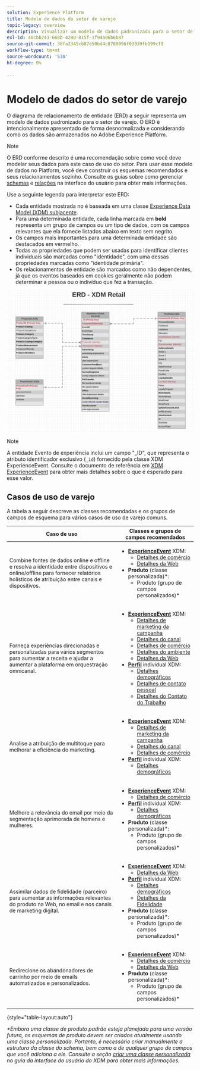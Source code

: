 ```yaml
---
solution: Experience Platform
title: Modelo de dados do setor de varejo
topic-legacy: overview
description: Visualizar um modelo de dados padronizado para o setor de varejo, compatível com o Experience Data Model (XDM) para uso no Adobe Experience Platform.
exl-id: 40cbb243-668b-4280-815f-1f94a06b6b87
source-git-commit: 38fa2345cb87e50bd4c8788996f03939fb199cf9
workflow-type: tm+mt
source-wordcount: '530'
ht-degree: 0%

---
```


#  Modelo de dados do setor de varejo

O diagrama de relacionamento de entidade (ERD) a seguir representa um modelo de dados padronizado para o setor de varejo. O ERD é intencionalmente apresentado de forma desnormalizada e considerando como os dados são armazenados no Adobe Experience Platform.

>[!NOTE]
>
>O ERD conforme descrito é uma recomendação sobre como você deve modelar seus dados para este caso de uso do setor. Para usar esse modelo de dados no Platform, você deve construir os esquemas recomendados e seus relacionamentos sozinho. Consulte os guias sobre como gerenciar [schemas](../../ui/resources/schemas.md) e [relações](../../tutorials/relationship-ui.md) na interface do usuário para obter mais informações.

Use a seguinte legenda para interpretar este ERD:

* Cada entidade mostrada no é baseada em uma classe [Experience Data Model (XDM) subjacente](../composition.md#class).
* Para uma determinada entidade, cada linha marcada em **bold** representa um grupo de campos ou um tipo de dados, com os campos relevantes que ela fornece listados abaixo em texto sem negrito.
* Os campos mais importantes para uma determinada entidade são destacados em vermelho.
* Todas as propriedades que podem ser usadas para identificar clientes individuais são marcadas como &quot;identidade&quot;, com uma dessas propriedades marcadas como &quot;identidade primária&quot;.
* Os relacionamentos de entidade são marcados como não dependentes, já que os eventos baseados em cookies geralmente não podem determinar a pessoa ou o indivíduo que fez a transação.

![](../../images/industries/retail.png)

>[!NOTE]
>
>A entidade Evento de experiência inclui um campo &quot;_ID&quot;, que representa o atributo identificador exclusivo (`_id`) fornecido pela classe XDM ExperienceEvent. Consulte o documento de referência em [XDM ExperienceEvent](../../classes/experienceevent.md) para obter mais detalhes sobre o que é esperado para esse valor.

##  Casos de uso de varejo

A tabela a seguir descreve as classes recomendadas e os grupos de campos de esquema para vários casos de uso de varejo comuns.

| Caso de uso | Classes e grupos de campos recomendados |
| --- | --- |
| Combine fontes de dados online e offline e resolva a identidade entre dispositivos e online/offline para fornecer relatórios holísticos de atribuição entre canais e dispositivos. | <ul><li>**[ExperienceEvent](../../classes/experienceevent.md)** XDM:<ul><li>[Detalhes de comércio](../../field-groups/event/commerce-details.md)</li><li>[Detalhes da Web](../../field-groups/event/web-details.md)</li></ul></li><li>**Produto**  (classe personalizada)\*:<ul><li>Produto (grupo de campos personalizados)\*</li></ul></li></ul> |
| Forneça experiências direcionadas e personalizadas para vários segmentos para aumentar a receita e ajudar a aumentar a plataforma em orquestração omnicanal. | <ul><li>**[ExperienceEvent](../../classes/experienceevent.md)** XDM:<ul><li>[Detalhes de marketing da campanha](../../field-groups/event/campaign-marketing-details.md)</li><li>[Detalhes do canal](../../field-groups/event/channel-details.md)</li><li>[Detalhes de comércio](../../field-groups/event/commerce-details.md)</li><li>[Detalhes do ambiente](../../field-groups/event/environment-details.md)</li><li>[Detalhes da Web](../../field-groups/event/web-details.md)</li></ul></li><li>**[Perfil](../../classes/individual-profile.md)** individual XDM:<ul><li>[Detalhes demográficos](../../field-groups/profile/demographic-details.md)</li><li>[Detalhes de contato pessoal](../../field-groups/profile/personal-contact-details.md)</li><li>[Detalhes do Contato do Trabalho](../../field-groups/profile/work-contact-details.md)</li></ul></li></ul> |
| Analise a atribuição de multitoque para melhorar a eficiência do marketing. | <ul><li>**[ExperienceEvent](../../classes/experienceevent.md)** XDM:<ul><li>[Detalhes de marketing da campanha](../../field-groups/event/campaign-marketing-details.md)</li><li>[Detalhes do canal](../../field-groups/event/channel-details.md)</li><li>[Detalhes de comércio](../../field-groups/event/commerce-details.md)</li></ul></li><li>**[Perfil](../../classes/individual-profile.md)** individual XDM:<ul><li>[Detalhes demográficos](../../field-groups/profile/demographic-details.md)</li></ul></li></ul> |
| Melhore a relevância do email por meio da segmentação aprimorada de homens e mulheres. | <ul><li>**[ExperienceEvent](../../classes/experienceevent.md)** XDM:<ul><li>[Detalhes de comércio](../../field-groups/event/commerce-details.md)</li></ul></li><li>**[Perfil](../../classes/individual-profile.md)** individual XDM:<ul><li>[Detalhes demográficos](../../field-groups/profile/demographic-details.md)</li></ul></li><li>**Produto**  (classe personalizada)\*:<ul><li>Produto (grupo de campos personalizados)\*</li></ul></li></ul> |
| Assimilar dados de fidelidade (parceiro) para aumentar as informações relevantes do produto na Web, no email e nos canais de marketing digital. | <ul><li>**[ExperienceEvent](../../classes/experienceevent.md)** XDM:<ul><li>[Detalhes da Web](../../field-groups/event/web-details.md)</li></ul></li><li>**[Perfil](../../classes/individual-profile.md)** individual XDM:<ul><li>[Detalhes demográficos](../../field-groups/profile/demographic-details.md)</li><li>[Detalhes da Fidelidade](../../field-groups/profile/loyalty-details.md)</li></ul></li><li>**Produto**  (classe personalizada)\*:<ul><li>Produto (grupo de campos personalizados)\*</li></ul></li></ul> |
| Redirecione os abandonadores de carrinho por meio de emails automatizados e personalizados. | <ul><li>**[ExperienceEvent](../../classes/experienceevent.md)** XDM:<ul><li>[Detalhes de comércio](../../field-groups/event/commerce-details.md)</li><li>[Detalhes da Web](../../field-groups/event/web-details.md)</li></ul></li><li>**Produto**  (classe personalizada)\*:<ul><li>Produto (grupo de campos personalizados)\*</li></ul></li></ul> |

{style=&quot;table-layout:auto&quot;}

*\*Embora uma classe de produto padrão esteja planejada para uma versão futura, os esquemas de produto devem ser criados atualmente usando uma classe personalizada. Portanto, é necessário criar manualmente a estrutura da classe do schema, bem como a de qualquer grupo de campos que você adiciona a ele. Consulte a seção [criar uma classe personalizada](../../ui/resources/classes.md#create) no guia da interface do usuário do XDM para obter mais informações.*
